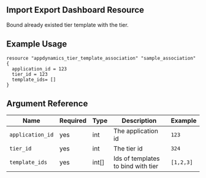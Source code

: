 ## Import Export Dashboard Resource

Bound already existed tier template with the tier.

## Example Usage

```hcl
resource "appdynamics_tier_template_association" "sample_association" {
  application_id = 123
  tier_id = 123
  template_ids= []
}
```

## Argument Reference

|Name|Required|Type|Description|Example|
|----|--------|----|-----------|-------|
|`application_id`|yes|int|The application id|`123`|
|`tier_id`|yes|int|The tier id|`324`|
|`template_ids`|yes|int[]|Ids of templates to bind with tier|`[1,2,3]`|
